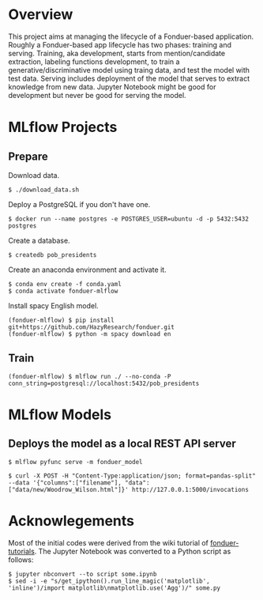 # Overview

This project aims at managing the lifecycle of a Fonduer-based application.
Roughly a Fonduer-based app lifecycle has two phases: training and serving.
Training, aka development, starts from mention/candidate extraction, labeling functions development, to train a generative/discriminative model using traing data, and test the model with test data.
Serving includes deployment of the model that serves to extract knowledge from new data.
Jupyter Notebook might be good for development but never be good for serving the model.

# MLflow Projects

## Prepare

Download data.

```
$ ./download_data.sh
```

Deploy a PostgreSQL if you don't have one.

```
$ docker run --name postgres -e POSTGRES_USER=ubuntu -d -p 5432:5432 postgres
```

Create a database.

```
$ createdb pob_presidents
```

Create an anaconda environment and activate it.

```
$ conda env create -f conda.yaml
$ conda activate fonduer-mlflow
```

Install spacy English model.

```
(fonduer-mlflow) $ pip install git+https://github.com/HazyResearch/fonduer.git
(fonduer-mlflow) $ python -m spacy download en
```

## Train

```
(fonduer-mlflow) $ mlflow run ./ --no-conda -P conn_string=postgresql://localhost:5432/pob_presidents
```

# MLflow Models

## Deploys the model as a local REST API server

```
$ mlflow pyfunc serve -m fonduer_model
```


```
$ curl -X POST -H "Content-Type:application/json; format=pandas-split" --data '{"columns":["filename"], "data":["data/new/Woodrow_Wilson.html"]}' http://127.0.0.1:5000/invocations
```

# Acknowlegements

Most of the initial codes were derived from the wiki tutorial of [fonduer-tutorials](https://github.com/HazyResearch/fonduer-tutorials).
The Jupyter Notebook was converted to a Python script as follows:

```
$ jupyter nbconvert --to script some.ipynb
$ sed -i -e "s/get_ipython().run_line_magic('matplotlib', 'inline')/import matplotlib\nmatplotlib.use('Agg')/" some.py
```
